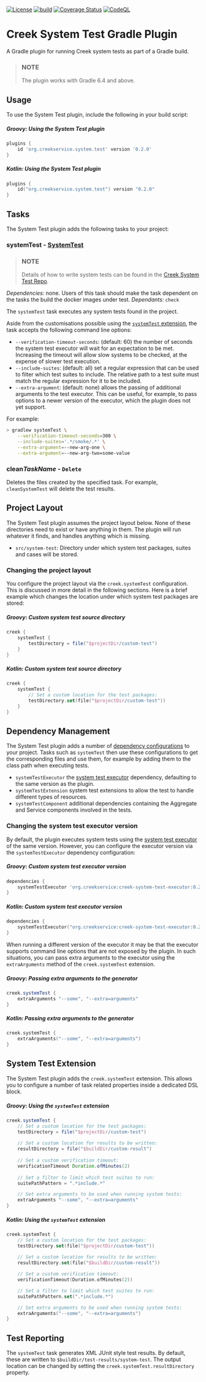 [![License](https://img.shields.io/badge/License-Apache%202.0-blue.svg)](https://opensource.org/licenses/Apache-2.0)
[![build](https://github.com/creek-service/creek-system-test-gradle-plugin/actions/workflows/gradle.yml/badge.svg)](https://github.com/creek-service/creek-system-test-gradle-plugin/actions/workflows/gradle.yml)
[![Coverage Status](https://coveralls.io/repos/github/creek-service/creek-system-test-gradle-plugin/badge.svg?branch=main)](https://coveralls.io/github/creek-service/creek-system-test-gradle-plugin?branch=main)
[![CodeQL](https://github.com/creek-service/creek-system-test-gradle-plugin/actions/workflows/codeql.yml/badge.svg)](https://github.com/creek-service/creek-system-test-gradle-plugin/actions/workflows/codeql.yml)

# Creek System Test Gradle Plugin

A Gradle plugin for running Creek system tests as part of a Gradle build.

> ### NOTE
> The plugin works with Gradle 6.4 and above.

## Usage

To use the System Test plugin, include the following in your build script:

##### Groovy: Using the System Test plugin
```groovy
plugins {
    id 'org.creekservice.system.test' version '0.2.0'
}
```

##### Kotlin: Using the System Test plugin
```kotlin
plugins {
    id("org.creekservice.system.test") version "0.2.0"
}
```

## Tasks

The System Test plugin adds the following tasks to your project:

### systemTest - [SystemTest][4]

> ### NOTE
> Details of how to write system tests can be found in the [Creek System Test Repo][1].

*Dependencies:* none. Users of this task should make the task dependent on the tasks the build the docker images under test.
*Dependants:* `check`

The `systemTest` task executes any system tests found in the project. 

Aside from the customisations possible using the [`systemTest` extension](#system-test-extension), the task accepts the 
following command line options:

* `--verification-timeout-seconds`: (default: 60) the number of seconds the system test executor will wait for an 
   expectation to be met. Increasing the timeout will allow slow systems to be checked, at the expense of slower 
   test execution.
* `--include-suites`: (default: all) set a regular expression that can be used to filter which test suites to include.
   The relative path to a test suite must match the regular expression for it to be included.   
* `--extra-argument`: (default: none) allows the passing of additional arguments to the test executor. This can be 
  useful, for example, to pass options to a newer version of the executor, which the plugin does not yet support.

For example:
```bash
> gradlew systemTest \
    --verification-timeout-seconds=300 \
    --include-suites='.*/smoke/.*' \
    --extra-argument=--new-arg-one \
    --extra-argument=--new-arg-two=some-value
```

### clean*TaskName* - `Delete`

Deletes the files created by the specified task. For example, `cleanSystemTest` will delete the test results.

## Project Layout

The System Test plugin assumes the project layout below. None of these directories need to exist or have anything in them. 
The plugin will run whatever it finds, and handles anything which is missing.

* `src/system-test`: Directory under which system test packages, suites and cases will be stored.

### Changing the project layout

You configure the project layout via the `creek.systemTest` configuration. This is discussed in more detail in the following
sections. Here is a brief example which changes the location under which system test packages are stored:

##### Groovy: Custom system test source directory
```groovy
creek {
    systemTest {
        testDirectory = file("$projectDir/custom-test")
    }
}
```

##### Kotlin: Custom system test source directory
```kotlin
creek {
    systemTest {
        // Set a custom location for the test packages:
        testDirectory.set(file("$projectDir/custom-test"))
    }
}
```

## Dependency Management

The System Test plugin adds a number of [dependency configurations][2] to your project.  Tasks such as `systemTest`
then use these configurations to get the corresponding files and use them, for example by adding them to the class path
when executing tests.

* `systemTestExecutor` the [system test executor][3] dependency, defaulting to the same version as the plugin.
* `systemTestExtension` system test extensions to allow the test to handle different types of resources.
* `systemTestComponent` additional dependencies containing the Aggregate and Service components involved in the tests. 

### Changing the system test executor version

By default, the plugin executes system tests using the [system test executor][3] of the same version. However,
you can configure the executor version via the `systemTestExecutor` dependency configuration:

##### Groovy: Custom system test executor version
```groovy
dependencies {
    systemTestExecutor 'org.creekservice:creek-system-test-executor:0.2.0'
}
```

##### Kotlin: Custom system test executor version
```kotlin
dependencies {
    systemTestExecutor("org.creekservice:creek-system-test-executor:0.2.0")
}
```

When running a different version of the executor it may be that the executor supports command line options that
are not exposed by the plugin. In such situations, you can pass extra arguments to the executor using the
`extraArguments` method of the `creek.systemTest` extension.

##### Groovy: Passing extra arguments to the generator
```groovy
creek.systemTest {
    extraArguments "--some", "--extra=arguments"
}
```

##### Kotlin: Passing extra arguments to the generator
```kotlin
creek.systemTest {
    extraArguments("--some", "--extra=arguments")
}
```

## System Test Extension

The System Test plugin adds the `creek.systemTest` extension. This allows you to configure a number of task related properties
inside a dedicated DSL block.

##### Groovy: Using the `systemTest` extension
```groovy
creek.systemTest {
    // Set a custom location for the test packages:
    testDirectory = file("$projectDir/custom-test")
    
    // Set a custom location for results to be written:
    resultDirectory = file("$buildDir/custom-result")
    
    // Set a custom verification timeout:
    verificationTimeout Duration.ofMinutes(2)
    
    // Set a filter to limit which test suites to run: 
    suitePathPattern = ".*include.*"

    // Set extra arguments to be used when running system tests:
    extraArguments "--some", "--extra=arguments"
}
```

##### Kotlin: Using the `systemTest` extension
```kotlin
creek.systemTest {
    // Set a custom location for the test packages:
    testDirectory.set(file("$projectDir/custom-test"))
    
    // Set a custom location for results to be written:
    resultDirectory.set(file("$buildDir/custom-result"))

    // Set a custom verification timeout:
    verificationTimeout(Duration.ofMinutes(2))

    // Set a filter to limit which test suites to run:
    suitePathPattern.set(".*include.*")

    // Set extra arguments to be used when running system tests:
    extraArguments("--some", "--extra=arguments")
}
```

## Test Reporting

The `systemTest` task generates XML JUnit style test results. 
By default, these are written to `$buildDir/test-results/system-test`. The output location can be changed by setting
the `creek.systemTest.resultDirectory` property. 

[1]: https://github.com/creek-service/creek-system-test
[2]: https://docs.gradle.org/current/userguide/declaring_dependencies.html#sec:what-are-dependency-configurations
[3]: https://github.com/creek-service/creek-system-test/tree/main/executor
[4]: src/main/java/org/creekservice/api/system/test/gradle/plugin/task/SystemTest.java